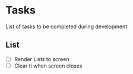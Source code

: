 # Tasks

List of tasks to be completed during development

## List

- [ ] Render Lists to screen
- [ ] Clear ti when screen closes
